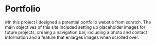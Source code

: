 # Portfolio

#In this project I designed a potential portfolio webstie from scratch. The main objectives of this site included setting up placeholder images for future projects, creaing a navigation bar, including a photo and contact information and a feature that enlarges images when scrolled over.
